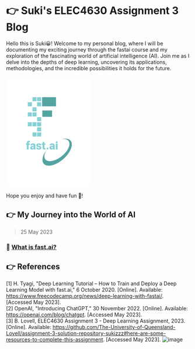 # :point_right: Suki's ELEC4630 Assignment 3 Blog

Hello this is Suki:grinning:! Welcome to my personal blog, where I will be documenting my exciting journey through the fastai course and my exploration of the fascinating world of artificial intelligence (AI). Join me as I delve into the depths of deep learning, uncovering its applications, methodologies, and the incredible possibilities it holds for the future.

![Image of fast.ai logo](images/logo.png)

Hope you enjoy and have fun :partying_face:!

## 	:point_right: My Journey into the World of AI

> 25 May 2023
### :footprints: [What is fast.ai?](https://github.com/sukizzz/Suki-s-Fast.ai-Blog.github.io/blob/master/_posts/2023-05-26-whatisfastai.md)



## 	:point_right: References

[1] 	H. Tyagi, "Deep Learning Tutorial – How to Train and Deploy a Deep Learning Model with fast.ai," 6 October 2020. [Online]. Available: https://www.freecodecamp.org/news/deep-learning-with-fastai/. [Accessed May 2023]. \
[2] 	OpenAI, "Introducing ChatGPT," 30 November 2022. [Online]. Available: https://openai.com/blog/chatgpt. [Accessed May 2023]. \
[3] 	B. Lovell, ELEC4630 Assignment 3 - Deep Learning Assignment, 2023. [Online]. Available: https://github.com/The-University-of-Queensland-Lovell/assignment-3-solution-repository-sukizzz#here-are-some-resources-to-complete-this-assignment. [Accessed May 2023].
![image](https://github.com/sukizzz/Suki-s-Fast.ai-Blog.github.io/assets/109938552/c9415112-f80a-448a-bb4d-1b089383dedd)

